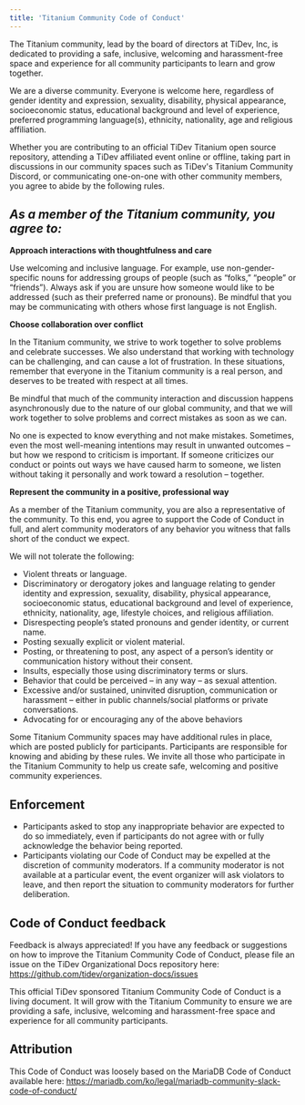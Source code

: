 ```yaml
---
title: 'Titanium Community Code of Conduct'
---
```


The Titanium community, lead by the board of directors at TiDev, Inc, is dedicated to providing a safe, inclusive, welcoming and harassment-free space and experience for all community participants to learn and grow together.

We are a diverse community. Everyone is welcome here, regardless of gender identity and expression, sexuality, disability, physical appearance, socioeconomic status, educational background and level of experience, preferred programming language(s), ethnicity, nationality, age and religious affiliation.

Whether you are contributing to an official TiDev Titanium open source repository, attending a TiDev affiliated event online or offline, taking part in discussions in our community spaces such as TiDev's Titanium Community Discord, or communicating one-on-one with other community members, you agree to abide by the following rules.

## *As a member of the Titanium community, you agree to:*

**Approach interactions with thoughtfulness and care**

Use welcoming and inclusive language. For example, use non-gender-specific nouns for addressing groups of people (such as “folks,” “people” or “friends”). Always ask if you are unsure how someone would like to be addressed (such as their preferred name or pronouns). Be mindful that you may be communicating with others whose first language is not English.

**Choose collaboration over conflict**

In the Titanium community, we strive to work together to solve problems and celebrate successes. We also understand that working with technology can be challenging, and can cause a lot of frustration. In these situations, remember that everyone in the Titanium community is a real person, and deserves to be treated with respect at all times.

Be mindful that much of the community interaction and discussion happens asynchronously due to the nature of our global community, and that we will work together to solve problems and correct mistakes as soon as we can.

No one is expected to know everything and not make mistakes. Sometimes, even the most well-meaning intentions may result in unwanted outcomes – but how we respond to criticism is important. If someone criticizes our conduct or points out ways we have caused harm to someone, we listen without taking it personally and work toward a resolution – together.

**Represent the community in a positive, professional way**

As a member of the Titanium community, you are also a representative of the community. To this end, you agree to support the Code of Conduct in full, and alert community moderators of any behavior you witness that falls short of the conduct we expect.
 
We will not tolerate the following:

 - Violent threats or language.
 - Discriminatory or derogatory jokes and language relating to gender identity and expression, sexuality, disability, physical appearance, socioeconomic status, educational background and level of experience, ethnicity, nationality, age, lifestyle choices, and religious affiliation.
 - Disrespecting people’s stated pronouns and gender identity, or current name.
 - Posting sexually explicit or violent material.
 - Posting, or threatening to post, any aspect of a person’s identity or communication history without their consent.
 - Insults, especially those using discriminatory terms or slurs.
 - Behavior that could be perceived – in any way – as sexual attention.
 - Excessive and/or sustained, uninvited disruption, communication or harassment – either in public channels/social platforms or private conversations.
 - Advocating for or encouraging any of the above behaviors

Some Titanium Community spaces may have additional rules in place, which are posted publicly for participants. Participants are responsible for knowing and abiding by these rules. We invite all those who participate in the Titanium Community to help us create safe, welcoming and positive community experiences.

## Enforcement

 - Participants asked to stop any inappropriate behavior are expected to do so immediately, even if participants do not agree with or fully acknowledge the behavior being reported.
 - Participants violating our Code of Conduct may be expelled at the discretion of community moderators. If a community moderator is not available at a particular event, the event organizer will ask violators to leave, and then report the situation to community moderators for further deliberation.

## Code of Conduct feedback

Feedback is always appreciated! If you have any feedback or suggestions on how to improve the Titanium Community Code of Conduct, please file an issue on the TiDev Organizational Docs repository here: https://github.com/tidev/organization-docs/issues

This official TiDev sponsored Titanium Community Code of Conduct is a living document. It will grow with the Titanium Community to ensure we are providing a safe, inclusive, welcoming and harassment-free space and experience for all community participants.

## Attribution
This Code of Conduct was loosely based on the MariaDB Code of Conduct available here:
https://mariadb.com/ko/legal/mariadb-community-slack-code-of-conduct/
